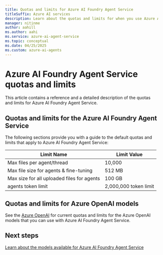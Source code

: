 ```yaml
---
title: Quotas and limits for Azure AI Foundry Agent Service
titleSuffix: Azure AI services
description: Learn about the quotas and limits for when you use Azure AI Foundry Agent Service.
manager: nitinme
author: aahill
ms.author: aahi
ms.service: azure-ai-agent-service
ms.topic: conceptual
ms.date: 04/25/2025
ms.custom: azure-ai-agents
---
```


# Azure AI Foundry Agent Service quotas and limits

This article contains a reference and a detailed description of the quotas and limits for Azure AI Foundry Agent Service.

## Quotas and limits for the Azure AI Foundry Agent Service

The following sections provide you with a guide to the default quotas and limits that apply to Azure AI Foundry Agent Service:

| Limit Name | Limit Value |
|--|--|
| Max files per agent/thread | 10,000 |
| Max file size for agents & fine-tuning | 512 MB |
| Max size for all uploaded files for agents |100 GB |  
| agents token limit | 2,000,000 token limit |

## Quotas and limits for Azure OpenAI models

See the [Azure OpenAI](../openai/quotas-limits.md) for current quotas and limits for the Azure OpenAI models that you can use with Azure AI Foundry Agent Service. 

## Next steps

[Learn about the models available for Azure AI Foundry Agent Service](./concepts/model-region-support.md)
